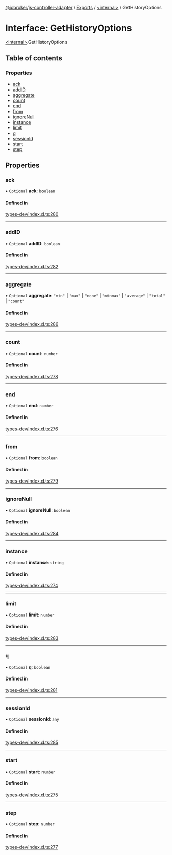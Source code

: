 [@iobroker/js-controller-adapter](../README.md) / [Exports](../modules.md) / [\<internal\>](../modules/internal_.md) / GetHistoryOptions

# Interface: GetHistoryOptions

[\<internal\>](../modules/internal_.md).GetHistoryOptions

## Table of contents

### Properties

- [ack](internal_.GetHistoryOptions.md#ack)
- [addID](internal_.GetHistoryOptions.md#addid)
- [aggregate](internal_.GetHistoryOptions.md#aggregate)
- [count](internal_.GetHistoryOptions.md#count)
- [end](internal_.GetHistoryOptions.md#end)
- [from](internal_.GetHistoryOptions.md#from)
- [ignoreNull](internal_.GetHistoryOptions.md#ignorenull)
- [instance](internal_.GetHistoryOptions.md#instance)
- [limit](internal_.GetHistoryOptions.md#limit)
- [q](internal_.GetHistoryOptions.md#q)
- [sessionId](internal_.GetHistoryOptions.md#sessionid)
- [start](internal_.GetHistoryOptions.md#start)
- [step](internal_.GetHistoryOptions.md#step)

## Properties

### ack

• `Optional` **ack**: `boolean`

#### Defined in

[types-dev/index.d.ts:280](https://github.com/ioBroker/ioBroker.js-controller/blob/f0c31e77/packages/types-dev/index.d.ts#L280)

___

### addID

• `Optional` **addID**: `boolean`

#### Defined in

[types-dev/index.d.ts:282](https://github.com/ioBroker/ioBroker.js-controller/blob/f0c31e77/packages/types-dev/index.d.ts#L282)

___

### aggregate

• `Optional` **aggregate**: ``"min"`` \| ``"max"`` \| ``"none"`` \| ``"minmax"`` \| ``"average"`` \| ``"total"`` \| ``"count"``

#### Defined in

[types-dev/index.d.ts:286](https://github.com/ioBroker/ioBroker.js-controller/blob/f0c31e77/packages/types-dev/index.d.ts#L286)

___

### count

• `Optional` **count**: `number`

#### Defined in

[types-dev/index.d.ts:278](https://github.com/ioBroker/ioBroker.js-controller/blob/f0c31e77/packages/types-dev/index.d.ts#L278)

___

### end

• `Optional` **end**: `number`

#### Defined in

[types-dev/index.d.ts:276](https://github.com/ioBroker/ioBroker.js-controller/blob/f0c31e77/packages/types-dev/index.d.ts#L276)

___

### from

• `Optional` **from**: `boolean`

#### Defined in

[types-dev/index.d.ts:279](https://github.com/ioBroker/ioBroker.js-controller/blob/f0c31e77/packages/types-dev/index.d.ts#L279)

___

### ignoreNull

• `Optional` **ignoreNull**: `boolean`

#### Defined in

[types-dev/index.d.ts:284](https://github.com/ioBroker/ioBroker.js-controller/blob/f0c31e77/packages/types-dev/index.d.ts#L284)

___

### instance

• `Optional` **instance**: `string`

#### Defined in

[types-dev/index.d.ts:274](https://github.com/ioBroker/ioBroker.js-controller/blob/f0c31e77/packages/types-dev/index.d.ts#L274)

___

### limit

• `Optional` **limit**: `number`

#### Defined in

[types-dev/index.d.ts:283](https://github.com/ioBroker/ioBroker.js-controller/blob/f0c31e77/packages/types-dev/index.d.ts#L283)

___

### q

• `Optional` **q**: `boolean`

#### Defined in

[types-dev/index.d.ts:281](https://github.com/ioBroker/ioBroker.js-controller/blob/f0c31e77/packages/types-dev/index.d.ts#L281)

___

### sessionId

• `Optional` **sessionId**: `any`

#### Defined in

[types-dev/index.d.ts:285](https://github.com/ioBroker/ioBroker.js-controller/blob/f0c31e77/packages/types-dev/index.d.ts#L285)

___

### start

• `Optional` **start**: `number`

#### Defined in

[types-dev/index.d.ts:275](https://github.com/ioBroker/ioBroker.js-controller/blob/f0c31e77/packages/types-dev/index.d.ts#L275)

___

### step

• `Optional` **step**: `number`

#### Defined in

[types-dev/index.d.ts:277](https://github.com/ioBroker/ioBroker.js-controller/blob/f0c31e77/packages/types-dev/index.d.ts#L277)

